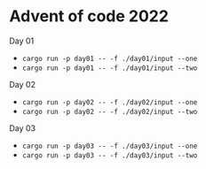 # Advent of code 2022

Day 01

- `cargo run -p day01 -- -f ./day01/input --one`
- `cargo run -p day01 -- -f ./day01/input --two`

Day 02

- `cargo run -p day02 -- -f ./day02/input --one`
- `cargo run -p day02 -- -f ./day02/input --two`


Day 03

- `cargo run -p day03 -- -f ./day03/input --one`
- `cargo run -p day03 -- -f ./day03/input --two`

